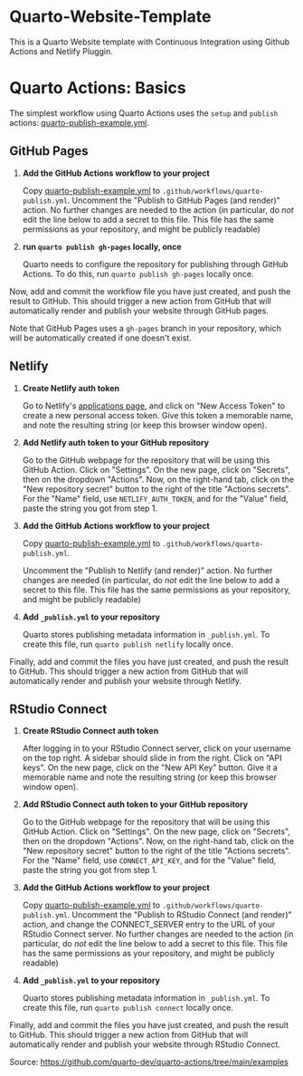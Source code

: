 # Quarto-Website-Template
This is a Quarto Website template with Continuous Integration using Github Actions and Netlify Pluggin.

# Quarto Actions: Basics

The simplest workflow using Quarto Actions uses the `setup` and `publish` actions: [quarto-publish-example.yml](quarto-publish-example.yml).

## GitHub Pages

1. **Add the GitHub Actions workflow to your project**

   Copy [quarto-publish-example.yml](quarto-publish-example.yml) to `.github/workflows/quarto-publish.yml`. Uncomment the "Publish to GitHub Pages (and render)" action. No further changes are needed to the action (in particular, do *not* edit the line below to add a secret to this file. This file has the same permissions as your repository, and might be publicly readable)
   
2. **run `quarto publish gh-pages` locally, once**

   Quarto needs to configure the repository for publishing through GitHub Actions. To do this, run `quarto publish gh-pages` locally once.

Now, add and commit the workflow file you have just created, and push the result to GitHub. This should trigger a new action from GitHub that will automatically render and publish your website through GitHub pages.

Note that GitHub Pages uses a `gh-pages` branch in your repository, which will be automatically created if one doesn't exist.

## Netlify

1. **Create Netlify auth token**

   Go to Netlify's [applications page](https://app.netlify.com/user/applications), and click on "New Access Token" to create a new personal access token. Give this token a memorable name, and note the resulting string (or keep this browser window open).

2. **Add Netlify auth token to your GitHub repository**

   Go to the GitHub webpage for the repository that will be using this GitHub Action. Click on "Settings". On the new page, click on "Secrets", then on the dropdown "Actions". Now, on the right-hand tab, click on the "New repository secret" button to the right of the title "Actions secrets". For the "Name" field, use `NETLIFY_AUTH_TOKEN`, and for the "Value" field, paste the string you got from step 1.

3. **Add the GitHub Actions workflow to your project**

   Copy [quarto-publish-example.yml](quarto-publish-example.yml) to `.github/workflows/quarto-publish.yml`.
   
   Uncomment the "Publish to Netlify (and render)" action. No further changes are needed (in particular, do *not* edit the line below to add a secret to this file. This file has the same permissions as your repository, and might be publicly readable)

4. **Add `_publish.yml` to your repository**

   Quarto stores publishing metadata information in `_publish.yml`. To create this file, run `quarto publish netlify` locally once.


Finally, add and commit the files you have just created, and push the result to GitHub. This should trigger a new action from GitHub that will automatically render and publish your website through Netlify.

## RStudio Connect

1. **Create RStudio Connect auth token**

   After logging in to your RStudio Connect server, click on your username on the top right. A sidebar should slide in from the right. Click on "API keys". On the new page, click on the "New API Key" button. Give it a memorable name and note the resulting string (or keep this browser window open).

2. **Add RStudio Connect auth token to your GitHub repository**

   Go to the GitHub webpage for the repository that will be using this GitHub Action. Click on "Settings". On the new page, click on "Secrets", then on the dropdown "Actions". Now, on the right-hand tab, click on the "New repository secret" button to the right of the title "Actions secrets". For the "Name" field, use `CONNECT_API_KEY`, and for the "Value" field, paste the string you got from step 1.

3. **Add the GitHub Actions workflow to your project**

   Copy [quarto-publish-example.yml](quarto-publish-example.yml) to `.github/workflows/quarto-publish.yml`. Uncomment the "Publish to RStudio Connect (and render)" action, and change the CONNECT_SERVER entry to the URL of your RStudio Connect server. No further changes are needed to the action (in particular, do *not* edit the line below to add a secret to this file. This file has the same permissions as your repository, and might be publicly readable)

4. **Add `_publish.yml` to your repository**

   Quarto stores publishing metadata information in `_publish.yml`. To create this file, run `quarto publish connect` locally once.

Finally, add and commit the files you have just created, and push the result to GitHub. This should trigger a new action from GitHub that will automatically render and publish your website through RStudio Connect.

Source: https://github.com/quarto-dev/quarto-actions/tree/main/examples